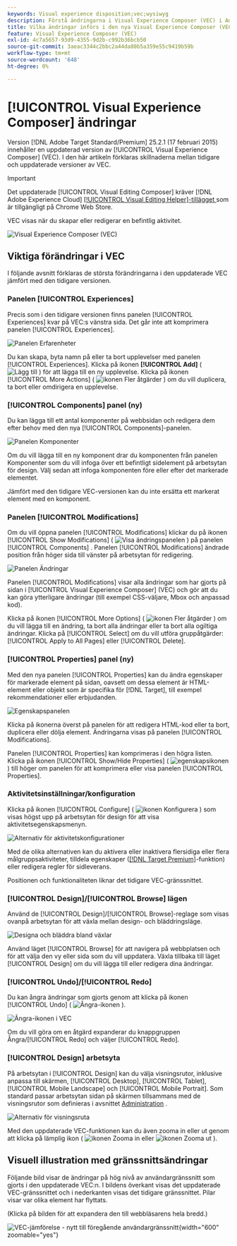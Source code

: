 ```yaml
---
keywords: Visual experience disposition;vec;wysiwyg
description: Förstå ändringarna i Visual Experience Composer (VEC) i Adobe Target 25.2.1-utgåvan (17 februari 2025).
title: Vilka ändringar införs i den nya Visual Experience Composer (VEC)?
feature: Visual Experience Composer (VEC)
exl-id: 4c7a5657-93d9-4355-9d2b-c992b36bcb50
source-git-commit: 3aeac3344c2bbc2a44da80b5a359e55c9419b59b
workflow-type: tm+mt
source-wordcount: '648'
ht-degree: 0%

---
```


# [!UICONTROL Visual Experience Composer] ändringar

Version [!DNL Adobe Target Standard/Premium] 25.2.1 (17 februari 2015) innehåller en uppdaterad version av [!UICONTROL Visual Experience Composer] (VEC). I den här artikeln förklaras skillnaderna mellan tidigare och uppdaterade versioner av VEC.

>[!IMPORTANT]
>
>Det uppdaterade [!UICONTROL Visual Editing Composer] kräver [!DNL Adobe Experience Cloud] [[!UICONTROL Visual Editing Helper]-tillägget ](/help/main/c-experiences/c-visual-experience-composer/r-troubleshoot-composer/visual-editing-helper-extension.md) som är tillgängligt på Chrome Web Store.

VEC visas när du skapar eller redigerar en befintlig aktivitet.

![Visual Experience Composer (VEC)](/help/main/c-experiences/c-visual-experience-composer/assets/new-vec.png)

## Viktiga förändringar i VEC

I följande avsnitt förklaras de största förändringarna i den uppdaterade VEC jämfört med den tidigare versionen.

### Panelen [!UICONTROL Experiences]

Precis som i den tidigare versionen finns panelen [!UICONTROL Experiences] kvar på VEC:s vänstra sida. Det går inte att komprimera panelen [!UICONTROL Experiences].

![Panelen Erfarenheter](/help/main/c-experiences/c-visual-experience-composer/assets/experiences-panel.png)

Du kan skapa, byta namn på eller ta bort upplevelser med panelen [!UICONTROL Experiences]. Klicka på ikonen **[!UICONTROL Add]** ( ![Lägg till ](/help/main/assets/icons/Add.svg) ) för att lägga till en ny upplevelse. Klicka på ikonen [!UICONTROL More Actions] ( ![ikonen Fler åtgärder](/help/main/assets/icons/MoreSmall.svg) ) om du vill duplicera, ta bort eller omdirigera en upplevelse.

### [!UICONTROL Components] panel (ny)

Du kan lägga till ett antal komponenter på webbsidan och redigera dem efter behov med den nya [!UICONTROL Components]-panelen.

![Panelen Komponenter](/help/main/c-experiences/c-visual-experience-composer/assets/components-panel.png)

Om du vill lägga till en ny komponent drar du komponenten från panelen Komponenter som du vill infoga över ett befintligt sidelement på arbetsytan för design. Välj sedan att infoga komponenten före eller efter det markerade elementet.

Jämfört med den tidigare VEC-versionen kan du inte ersätta ett markerat element med en komponent.

### Panelen [!UICONTROL Modifications]

Om du vill öppna panelen [!UICONTROL Modifications] klickar du på ikonen [!UICONTROL Show Modifications] ( ![Visa ändringspanelen](/help/main/assets/icons/History.svg) ) på panelen [!UICONTROL Components] . Panelen [!UICONTROL Modifications] ändrade position från höger sida till vänster på arbetsytan för redigering.

![Panelen Ändringar](/help/main/c-experiences/c-visual-experience-composer/assets/modifications-panel.png)

Panelen [!UICONTROL Modifications] visar alla ändringar som har gjorts på sidan i [!UICONTROL Visual Experience Composer] (VEC) och gör att du kan göra ytterligare ändringar (till exempel CSS-väljare, Mbox och anpassad kod).

Klicka på ikonen [!UICONTROL More Options] ( ![ ikonen Fler åtgärder ](/help/main/assets/icons/MoreSmall.svg) ) om du vill lägga till en ändring, ta bort alla ändringar eller ta bort alla ogiltiga ändringar. Klicka på [!UICONTROL Select] om du vill utföra gruppåtgärder: [!UICONTROL Apply to All Pages] eller [!UICONTROL Delete].

### [!UICONTROL Properties] panel (ny)

Med den nya panelen [!UICONTROL Properties] kan du ändra egenskaper för markerade element på sidan, oavsett om dessa element är HTML-element eller objekt som är specifika för [!DNL Target], till exempel rekommendationer eller erbjudanden.

![Egenskapspanelen](/help/main/c-experiences/c-visual-experience-composer/assets/properties-panel.png)

Klicka på ikonerna överst på panelen för att redigera HTML-kod eller ta bort, duplicera eller dölja element. Ändringarna visas på panelen [!UICONTROL Modifications].

Panelen [!UICONTROL Properties] kan komprimeras i den högra listen. Klicka på ikonen [!UICONTROL Show/Hide Properties] ( ![ egenskapsikonen ](/help/main/assets/icons/Propertie.svg) ) till höger om panelen för att komprimera eller visa panelen [!UICONTROL Properties].

### Aktivitetsinställningar/konfiguration

Klicka på ikonen [!UICONTROL Configure] ( ![ ikonen Konfigurera ](/help/main/assets/icons/Setting.svg) ) som visas högst upp på arbetsytan för design för att visa aktivitetsegenskapsmenyn.

![Alternativ för aktivitetskonfigurationer](/help/main/c-experiences/c-visual-experience-composer/assets/configure-options.png)

Med de olika alternativen kan du aktivera eller inaktivera flersidiga eller flera målgruppsaktiviteter, tilldela egenskaper ([[!DNL Target Premium]](/help/main/c-intro/intro.md#premium)-funktion) eller redigera regler för sidleverans.

Positionen och funktionaliteten liknar det tidigare VEC-gränssnittet.

### [!UICONTROL Design]/[!UICONTROL Browse] lägen

Använd de [!UICONTROL Design]/[!UICONTROL Browse]-reglage som visas ovanpå arbetsytan för att växla mellan design- och bläddringsläge.

![Designa och bläddra bland växlar](/help/main/c-experiences/c-visual-experience-composer/assets/design-browse-mode.png)

Använd läget [!UICONTROL Browse] för att navigera på webbplatsen och för att välja den vy eller sida som du vill uppdatera. Växla tillbaka till läget [!UICONTROL Design] om du vill lägga till eller redigera dina ändringar.

### [!UICONTROL Undo]/[!UICONTROL Redo]

Du kan ångra ändringar som gjorts genom att klicka på ikonen [!UICONTROL Undo] ( ![Ångra-ikonen ](/help/main/assets/icons/Undo.svg) ).

![Ångra-ikonen i VEC](/help/main/c-experiences/c-visual-experience-composer/assets/undo.png)

Om du vill göra om en åtgärd expanderar du knappgruppen Ångra/[!UICONTROL Redo] och väljer [!UICONTROL Redo].

### [!UICONTROL Design] arbetsyta

På arbetsytan i [!UICONTROL Design] kan du välja visningsrutor, inklusive anpassa till skärmen, [!UICONTROL Desktop], [!UICONTROL Tablet], [!UICONTROL Mobile Landscape] och [!UICONTROL Mobile Portrait]. Som standard passar arbetsytan sidan på skärmen tillsammans med de visningsrutor som definieras i avsnittet [Administration](/help/main/administrating-target/visual-experience-composer-set-up.md) .

![Alternativ för visningsruta](/help/main/c-experiences/c-visual-experience-composer/assets/viewports.png)

Med den uppdaterade VEC-funktionen kan du även zooma in eller ut genom att klicka på lämplig ikon ( ![ikonen Zooma in](/help/main/assets/icons/ZoomIn.svg) eller ![ikonen Zooma ut](/help/main/assets/icons/ZoomOut.svg) ).

## Visuell illustration med gränssnittsändringar

Följande bild visar de ändringar på hög nivå av användargränssnitt som gjorts i den uppdaterade VEC:n. I bildens överkant visas det uppdaterade VEC-gränssnittet och i nederkanten visas det tidigare gränssnittet. Pilar visar var olika element har flyttats.

(Klicka på bilden för att expandera den till webbläsarens hela bredd.)

![VEC-jämförelse - nytt till föregående användargränssnitt](/help/main/c-experiences/c-visual-experience-composer/assets/vec-comparison.png){width="600" zoomable="yes"}

